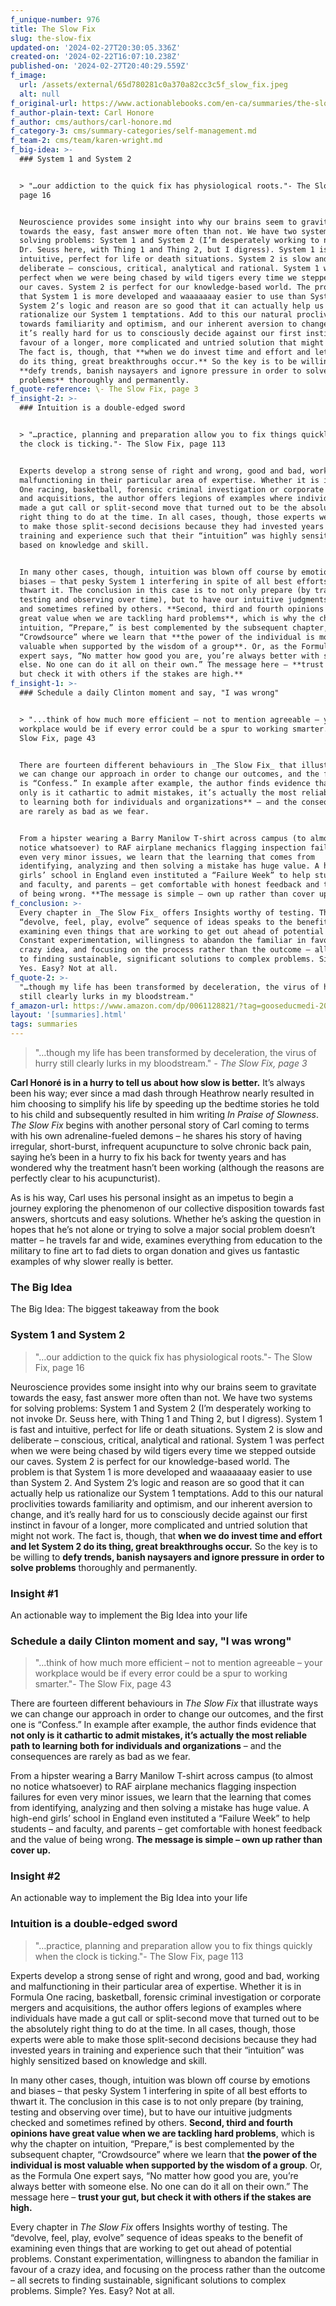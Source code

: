 ```yaml
---
f_unique-number: 976
title: The Slow Fix
slug: the-slow-fix
updated-on: '2024-02-27T20:30:05.336Z'
created-on: '2024-02-22T16:07:10.238Z'
published-on: '2024-02-27T20:40:29.559Z'
f_image:
  url: /assets/external/65d780281c0a370a82cc3c5f_slow_fix.jpeg
  alt: null
f_original-url: https://www.actionablebooks.com/en-ca/summaries/the-slow-fix/
f_author-plain-text: Carl Honore
f_author: cms/authors/carl-honore.md
f_category-3: cms/summary-categories/self-management.md
f_team-2: cms/team/karen-wright.md
f_big-idea: >-
  ### System 1 and System 2


  > "…our addiction to the quick fix has physiological roots."- The Slow Fix,
  page 16


  Neuroscience provides some insight into why our brains seem to gravitate
  towards the easy, fast answer more often than not. We have two systems for
  solving problems: System 1 and System 2 (I’m desperately working to not invoke
  Dr. Seuss here, with Thing 1 and Thing 2, but I digress). System 1 is fast and
  intuitive, perfect for life or death situations. System 2 is slow and
  deliberate – conscious, critical, analytical and rational. System 1 was
  perfect when we were being chased by wild tigers every time we stepped outside
  our caves. System 2 is perfect for our knowledge-based world. The problem is
  that System 1 is more developed and waaaaaaay easier to use than System 2. And
  System 2’s logic and reason are so good that it can actually help us
  rationalize our System 1 temptations. Add to this our natural proclivities
  towards familiarity and optimism, and our inherent aversion to change, and
  it’s really hard for us to consciously decide against our first instinct in
  favour of a longer, more complicated and untried solution that might not work.
  The fact is, though, that **when we do invest time and effort and let System 2
  do its thing, great breakthroughs occur.** So the key is to be willing to
  **defy trends, banish naysayers and ignore pressure in order to solve
  problems** thoroughly and permanently.
f_quote-reference: \- The Slow Fix, page 3
f_insight-2: >-
  ### Intuition is a double-edged sword


  > "…practice, planning and preparation allow you to fix things quickly when
  the clock is ticking."- The Slow Fix, page 113


  Experts develop a strong sense of right and wrong, good and bad, working and
  malfunctioning in their particular area of expertise. Whether it is in Formula
  One racing, basketball, forensic criminal investigation or corporate mergers
  and acquisitions, the author offers legions of examples where individuals have
  made a gut call or split-second move that turned out to be the absolutely
  right thing to do at the time. In all cases, though, those experts were able
  to make those split-second decisions because they had invested years in
  training and experience such that their “intuition” was highly sensitized
  based on knowledge and skill.


  In many other cases, though, intuition was blown off course by emotions and
  biases – that pesky System 1 interfering in spite of all best efforts to
  thwart it. The conclusion in this case is to not only prepare (by training,
  testing and observing over time), but to have our intuitive judgments checked
  and sometimes refined by others. **Second, third and fourth opinions have
  great value when we are tackling hard problems**, which is why the chapter on
  intuition, “Prepare,” is best complemented by the subsequent chapter,
  “Crowdsource” where we learn that **the power of the individual is most
  valuable when supported by the wisdom of a group**. Or, as the Formula One
  expert says, “No matter how good you are, you’re always better with someone
  else. No one can do it all on their own.” The message here – **trust your gut,
  but check it with others if the stakes are high.**
f_insight-1: >-
  ### Schedule a daily Clinton moment and say, "I was wrong"


  > "...think of how much more efficient – not to mention agreeable – your
  workplace would be if every error could be a spur to working smarter."- The
  Slow Fix, page 43


  There are fourteen different behaviours in _The Slow Fix_ that illustrate ways
  we can change our approach in order to change our outcomes, and the first one
  is “Confess.” In example after example, the author finds evidence that **not
  only is it cathartic to admit mistakes, it’s actually the most reliable path
  to learning both for individuals and organizations** – and the consequences
  are rarely as bad as we fear.


  From a hipster wearing a Barry Manilow T-shirt across campus (to almost no
  notice whatsoever) to RAF airplane mechanics flagging inspection failures for
  even very minor issues, we learn that the learning that comes from
  identifying, analyzing and then solving a mistake has huge value. A high-end
  girls’ school in England even instituted a “Failure Week” to help students –
  and faculty, and parents – get comfortable with honest feedback and the value
  of being wrong. **The message is simple – own up rather than cover up.**
f_conclusion: >-
  Every chapter in _The Slow Fix_ offers Insights worthy of testing. The
  “devolve, feel, play, evolve” sequence of ideas speaks to the benefit of
  examining even things that are working to get out ahead of potential problems.
  Constant experimentation, willingness to abandon the familiar in favour of a
  crazy idea, and focusing on the process rather than the outcome – all secrets
  to finding sustainable, significant solutions to complex problems. Simple?
  Yes. Easy? Not at all.
f_quote-2: >-
  "…though my life has been transformed by deceleration, the virus of hurry
  still clearly lurks in my bloodstream."
f_amazon-url: https://www.amazon.com/dp/0061128821/?tag=gooseducmedi-20
layout: '[summaries].html'
tags: summaries
---
```


> "…though my life has been transformed by deceleration, the virus of hurry still clearly lurks in my bloodstream." _\- The Slow Fix, page 3_

**Carl Honoré is in a hurry to tell us about how slow is better.** It’s always been his way; ever since a mad dash through Heathrow nearly resulted in him choosing to simplify his life by speeding up the bedtime stories he told to his child and subsequently resulted in him writing _In Praise of Slowness_. _The Slow Fix_ begins with another personal story of Carl coming to terms with his own adrenaline-fueled demons – he shares his story of having irregular, short-burst, infrequent acupuncture to solve chronic back pain, saying he’s been in a hurry to fix his back for twenty years and has wondered why the treatment hasn’t been working (although the reasons are perfectly clear to his acupuncturist).

As is his way, Carl uses his personal insight as an impetus to begin a journey exploring the phenomenon of our collective disposition towards fast answers, shortcuts and easy solutions. Whether he’s asking the question in hopes that he’s not alone or trying to solve a major social problem doesn’t matter – he travels far and wide, examines everything from education to the military to fine art to fad diets to organ donation and gives us fantastic examples of why slower really is better.

### The Big Idea

The Big Idea: The biggest takeaway from the book

### System 1 and System 2

> "…our addiction to the quick fix has physiological roots."- The Slow Fix, page 16

Neuroscience provides some insight into why our brains seem to gravitate towards the easy, fast answer more often than not. We have two systems for solving problems: System 1 and System 2 (I’m desperately working to not invoke Dr. Seuss here, with Thing 1 and Thing 2, but I digress). System 1 is fast and intuitive, perfect for life or death situations. System 2 is slow and deliberate – conscious, critical, analytical and rational. System 1 was perfect when we were being chased by wild tigers every time we stepped outside our caves. System 2 is perfect for our knowledge-based world. The problem is that System 1 is more developed and waaaaaaay easier to use than System 2. And System 2’s logic and reason are so good that it can actually help us rationalize our System 1 temptations. Add to this our natural proclivities towards familiarity and optimism, and our inherent aversion to change, and it’s really hard for us to consciously decide against our first instinct in favour of a longer, more complicated and untried solution that might not work. The fact is, though, that **when we do invest time and effort and let System 2 do its thing, great breakthroughs occur.** So the key is to be willing to **defy trends, banish naysayers and ignore pressure in order to solve problems** thoroughly and permanently.

### Insight #1

An actionable way to implement the Big Idea into your life

### Schedule a daily Clinton moment and say, "I was wrong"

> "...think of how much more efficient – not to mention agreeable – your workplace would be if every error could be a spur to working smarter."- The Slow Fix, page 43

There are fourteen different behaviours in _The Slow Fix_ that illustrate ways we can change our approach in order to change our outcomes, and the first one is “Confess.” In example after example, the author finds evidence that **not only is it cathartic to admit mistakes, it’s actually the most reliable path to learning both for individuals and organizations** – and the consequences are rarely as bad as we fear.

From a hipster wearing a Barry Manilow T-shirt across campus (to almost no notice whatsoever) to RAF airplane mechanics flagging inspection failures for even very minor issues, we learn that the learning that comes from identifying, analyzing and then solving a mistake has huge value. A high-end girls’ school in England even instituted a “Failure Week” to help students – and faculty, and parents – get comfortable with honest feedback and the value of being wrong. **The message is simple – own up rather than cover up.**

### Insight #2

An actionable way to implement the Big Idea into your life

### Intuition is a double-edged sword

> "…practice, planning and preparation allow you to fix things quickly when the clock is ticking."- The Slow Fix, page 113

Experts develop a strong sense of right and wrong, good and bad, working and malfunctioning in their particular area of expertise. Whether it is in Formula One racing, basketball, forensic criminal investigation or corporate mergers and acquisitions, the author offers legions of examples where individuals have made a gut call or split-second move that turned out to be the absolutely right thing to do at the time. In all cases, though, those experts were able to make those split-second decisions because they had invested years in training and experience such that their “intuition” was highly sensitized based on knowledge and skill.

In many other cases, though, intuition was blown off course by emotions and biases – that pesky System 1 interfering in spite of all best efforts to thwart it. The conclusion in this case is to not only prepare (by training, testing and observing over time), but to have our intuitive judgments checked and sometimes refined by others. **Second, third and fourth opinions have great value when we are tackling hard problems**, which is why the chapter on intuition, “Prepare,” is best complemented by the subsequent chapter, “Crowdsource” where we learn that **the power of the individual is most valuable when supported by the wisdom of a group**. Or, as the Formula One expert says, “No matter how good you are, you’re always better with someone else. No one can do it all on their own.” The message here – **trust your gut, but check it with others if the stakes are high.**

Every chapter in _The Slow Fix_ offers Insights worthy of testing. The “devolve, feel, play, evolve” sequence of ideas speaks to the benefit of examining even things that are working to get out ahead of potential problems. Constant experimentation, willingness to abandon the familiar in favour of a crazy idea, and focusing on the process rather than the outcome – all secrets to finding sustainable, significant solutions to complex problems. Simple? Yes. Easy? Not at all.
